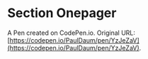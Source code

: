 # Section Onepager

A Pen created on CodePen.io. Original URL: [https://codepen.io/PaulDaum/pen/YzJeZaV](https://codepen.io/PaulDaum/pen/YzJeZaV).

